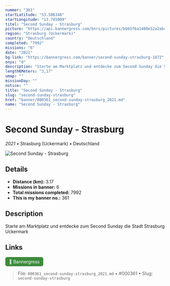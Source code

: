 ```yaml
---
nummer: "361"
startLatitude: "53.506348"
startLongitude: "13.745009"
titel: "Second Sunday - Strasburg"
picture: "https://api.bannergress.com/bnrs/pictures/bb65f6a1408e52a2abac9aaf27650299"
region: "Strasburg (Uckermark)"
country: "Deutschland"
completed: "7992"
missions: "6"
date: "2021"
bg-link: "https://bannergress.com/banner/second-sunday-strasburg-1872"
onyx: "0"
description: "Starte am Marktplatz und entdecke zum Second Sunday die Stadt Strasburg Uckermark"
lengthKMeters: "3,17"
umap: ""
missionDay: ""
notice: ""
title: "Second Sunday - Strasburg"
slug: "second-sunday-strasburg"
href: "banner/000361_second-sunday-strasburg_2021.md"
name: "Second Sunday - Strasburg"
---
```

# Second Sunday - Strasburg

*2021* • Strasburg (Uckermark) • Deutschland

![Second Sunday - Strasburg](https://api.bannergress.com/bnrs/pictures/bb65f6a1408e52a2abac9aaf27650299)



## Details
- **Distance (km):** 3.17
- **Missions in banner:** 6
- **Total missions completed:** 7992
- **This is my banner no.:** 361



## Description
Starte am Marktplatz und entdecke zum Second Sunday die Stadt Strasburg Uckermark



## Links
<a href="https://bannergress.com/banner/second-sunday-strasburg-1872" target="_blank" style="display:inline-block;margin-right:8px;padding:6px 12px;background:#3c8b3c;color:#fff;text-decoration:none;border-radius:6px;">🔗 Bannergress</a>



> File: `000361_second-sunday-strasburg_2021.md` • #000361 • Slug: `second-sunday-strasburg`

